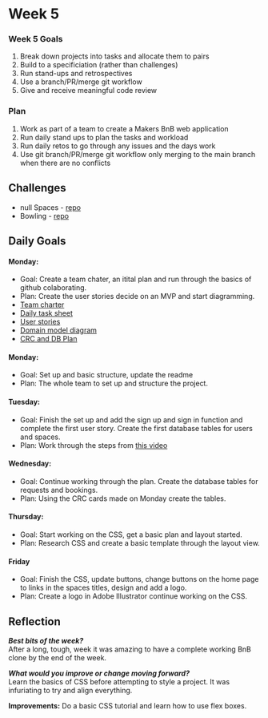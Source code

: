 # **Week 5**

### **Week 5 Goals**
1. Break down projects into tasks and allocate them to pairs
2. Build to a specificiation (rather than challenges)
3. Run stand-ups and retrospectives
4. Use a branch/PR/merge git workflow
5. Give and receive meaningful code review

### **Plan**
1. Work as part of a team to create a Makers BnB web application
2. Run daily stand ups to plan the tasks and workload
3. Run daily retos to go through any issues and the days work
4. Use git branch/PR/merge git workflow only merging to the main branch when there are no conflicts

## Challenges

- null Spaces - [repo](https://github.com/kiriarf/makersbnb)
- Bowling - [repo](https://github.com/beca-g/bowling-challenge-ruby)

## **Daily Goals**

#### Monday:
- Goal: Create a team chater, an itital plan and run through the basics of github colaborating. 
- Plan: Create the user stories decide on an MVP and start diagramming.
- [Team charter](https://docs.google.com/document/d/1hNtRwxaa8uAo0SpHslv62p9ZZh45mP7RkhrQNqd-ZRE/edit)
- [Daily task sheet](https://docs.google.com/document/d/1R-pCAcQ3kSGKf9f9lQ6tNedMDaTF-wmlwP3hDLwD3iA/edit)
- [User stories]([Imgur](https://imgur.com/Ujy9a1s))
- [Domain model diagram]([Imgur](https://imgur.com/Z9YtFFu))
- [CRC and DB Plan](https://docs.google.com/spreadsheets/d/1U2EMOdWgp3o7G1gSEyShmJe7zlMUX-uaHIHZEqQcFoc/edit#gid=0)


#### Monday:
- Goal: Set up and basic structure, update the readme 
- Plan: The whole team to set up and structure the project.

#### Tuesday:
- Goal: Finish the set up and add the sign up and sign in function and complete the first user story. Create the first database tables for users and spaces.
- Plan: Work through the steps from [this video](https://www.youtube.com/watch?v=CS1jxw51ENE)

#### Wednesday:
- Goal: Continue working through the plan. Create the database tables for requests and bookings.
- Plan: Using the CRC cards made on Monday create the tables.

#### Thursday:
- Goal: Start working on the CSS, get a basic plan and layout started.
- Plan: Research CSS and create a basic template through the layout view.

#### Friday
- Goal: Finish the CSS, update buttons, change buttons on the home page to links in the spaces titles, design and add a logo.
- Plan: Create a logo in Adobe Illustrator continue working on the CSS.

## **Reflection**

 ***Best bits of the week?***   
After a long, tough, week it was amazing to have a complete working BnB clone by the end of the week. 

***What would you improve or change moving forward?***   
Learn the basics of CSS before attempting to style a project. It was infuriating to try and align everything.

**Improvements:**
Do a basic CSS tutorial and learn how to use flex boxes.